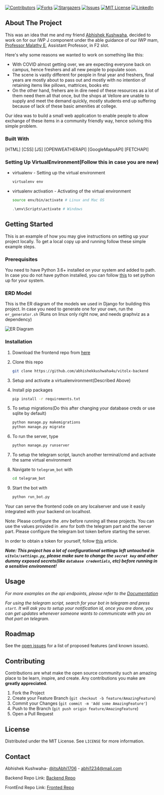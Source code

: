 
[![Contributors][contributors-shield]][contributors-url]
[![Forks][forks-shield]][forks-url]
[![Stargazers][stars-shield]][stars-url]
[![Issues][issues-shield]][issues-url]
[![MIT License][license-shield]][license-url]
[![LinkedIn][linkedin-shield]][linkedin-url]



<!-- PROJECT LOGO -->



<!-- TABLE OF CONTENTS -->



<!-- ABOUT THE PROJECT -->
## About The Project


This was an idea that me and my friend [Abhishek Kushwaha](https://www.google.com/url?sa=t&rct=j&q=&esrc=s&source=web&cd=&cad=rja&uact=8&ved=2ahUKEwi2l5ngqozxAhV98XMBHdBDCZgQFjAAegQIBBAD&url=https%3A%2F%2Fwww.linkedin.com%2Fin%2Fabhishek-kushwaha-b04341194%2F&usg=AOvVaw0UdhGROQxDrCFBc0MivK6V), decided to work on for our IWP J component under the able guidance of our IWP mam, [Professor Malathy E](https://research.vit.ac.in/researcher/malathy-e), Assistant Professor, in F2 slot.

Here's why some reasons we wanted to work on something like this:
* With COVID almost getting over, we are expecting everyone back on campus, hence freshers and all new people to populate soon.
* The scene is vastly different for people in final year and freshers, final years are mostly about to pass out and mostly with no intention of retaining items like pillows, mattrices, books etc
* On the other hand, frehers are in dire need of these resources as a lot of them need them all that once, but the shops at Vellore are unable to supply and meet the demand quickly, mostly students end up suffering because of lack of these basic amenities at college.

Our idea was to build a small web application to enable people to allow exchange of these items in a community friendly way, hence solving this simple problem.

### Built With 
  [HTML]
  [CSS]
  [JS]
  [OPENWEATHERAPI]
  [GoogleMapsAPI]
  [FETCHAPI]
### Setting Up VirtualEnvironment(Follow this in case you are new)

* virtualenv - Setting up the virtual environment
  ```sh
  virtualenv env
  ```
* virtualenv activation - Activating of the virtual environment
  ```sh
  source env/bin/activate # Linux and Mac OS
  ```
  ```powershell
  .\env\Scripts\activate # Windows
  ```

<!-- GETTING STARTED -->
## Getting Started

This is an example of how you may give instructions on setting up your project locally.
To get a local copy up and running follow these simple example steps.

### Prerequisites

You need to have Python 3.6+ installed on your system and added to path. In case you do not have python installed, you can follow [this](https://medium.com/analytics-vidhya/step-by-step-guide-to-install-python-environment-on-ubuntu-337d8dbdd05d) to set python up for your system.

### ERD Model

This is the ER diagram of the models we used in Django for building this project. In case you need to generate one for your own, run the `er_generator.sh` (Runs on linux only right now, and needs graphviz as a dependency)

![ER Diagram][product-screenshot]


### Installation

1. Download the frontend repo from [here](https://github.com/Shounak-bhattacharya/VIT-OLX
)
2. Clone this repo
   ```sh
   git clone https://github.com/abhishekkushwaha4u/vitolx-backend
   ```
3. Setup and activate a virtualenvironment(Described Above)
4. Install pip packages
   ```sh
   pip install -r requirements.txt
   ```
5. To setup migrations(Do this after changing your database creds or use sqlite by default)
   ```sh
   python manage.py makemigrations
   python manage.py migrate
   ```
6. To run the server, type 
   ```sh
   python manage.py runserver
   ```

7. To setup the telegram script, launch another terminal/cmd and activate the same virtual environment

8. Navigate to `telegram_bot` with 
   ```sh
   cd telegram_bot
   ```
9. Start the bot with
   ```sh
   python run_bot.py
   ```

Your can serve the frontend code on any localserver and use it easily integrated with your backend on localhost.

Note: Please configure the .env before running all these projects.
You can use the values provided in .env for both the telegram part and the server part.
Please configure the telegram bot token before starting the server.

In order to obtain a token for yourself, follow [this](https://medium.com/shibinco/create-a-telegram-bot-using-botfather-and-get-the-api-token-900ba00e0f39) article.

***Note: This project has a lot of configurational settings left untouched in `vitolx/settings.py`, please make sure to change the `secret key` and other dummy exposed secrets(like `database credentials`, etc) before running in a sensitive environment!***

<!-- USAGE EXAMPLES -->
## Usage

_For more examples on the api endpoints, please refer to the [Documentation](https://documenter.getpostman.com/view/7132402/TzY68Zax)_

_For using the telegram script, search for your bot in telegram and press `start`. It will ask you to setup your notification id, once you are done, you can get updates whenever someone wants to communicate with you on that part on telegram._

<!-- ROADMAP -->
## Roadmap

See the [open issues](https://github.com/abhishekkushwaha4u/vitolx-backend/issues) for a list of proposed features (and known issues).



<!-- CONTRIBUTING -->
## Contributing

Contributions are what make the open source community such an amazing place to be learn, inspire, and create. Any contributions you make are **greatly appreciated**.

1. Fork the Project
2. Create your Feature Branch (`git checkout -b feature/AmazingFeature`)
3. Commit your Changes (`git commit -m 'Add some AmazingFeature'`)
4. Push to the Branch (`git push origin feature/AmazingFeature`)
5. Open a Pull Request



<!-- LICENSE -->
## License

Distributed under the MIT License. See `LICENSE` for more information.



<!-- CONTACT -->
## Contact

Abhishek Kushwaha- [@itsAbhi1706](https://twitter.com/itsAbhi1706) - abhi1234@mail.com

Backend Repo Link: [Backend Repo](https://github.com/abhishekkushwaha4u/vitolx-backend)

FrontEnd Repo Link: [Fronted Repo](https://github.com/Shounak-bhattacharya/VIT-OLX
)




<!-- MARKDOWN LINKS & IMAGES -->
<!-- https://www.markdownguide.org/basic-syntax/#reference-style-links -->
[contributors-shield]: https://img.shields.io/github/contributors/abhishekkushwaha4u/vitolx-backend?style=for-the-badge
[contributors-url]: https://github.com/abhishekkushwaha4u/vitolx-backend/graphs/contributors
[forks-shield]: https://img.shields.io/github/forks/abhishekkushwaha4u/vitolx-backend.svg?style=for-the-badge
[forks-url]: https://github.com/abhishekkushwaha4u/vitolx-backend/network/members
[stars-shield]: https://img.shields.io/github/stars/abhishekkushwaha4u/vitolx-backend.svg?style=for-the-badge
[stars-url]: https://github.com/abhishekkushwaha4u/vitolx-backend/stargazers
[issues-shield]: https://img.shields.io/github/issues/abhishekkushwaha4u/vitolx-backend.svg?style=for-the-badge
[issues-url]: https://github.com/othneildrew/Best-README-Template/issues
[license-shield]: https://camo.githubusercontent.com/111148992d0253f8d5e36b62087d48a9eabb1d7244b2b7316214f47d5c9a8781/68747470733a2f2f696d672e736869656c64732e696f2f6769746875622f6c6963656e73652f6f74686e65696c647265772f426573742d524541444d452d54656d706c6174652e7376673f7374796c653d666f722d7468652d6261646765
[license-url]: https://github.com/abhishekkushwaha4u/vitolx-backend/blob/master/LICENSE
[linkedin-shield]: https://img.shields.io/badge/-LinkedIn-black.svg?style=for-the-badge&logo=linkedin&colorB=555
[linkedin-url]: https://www.linkedin.com/in/abhishek-kushwaha-b04341194/
[product-screenshot]: er_diagram.png
